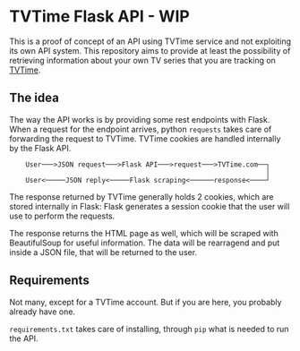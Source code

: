 # TVTime Flask API - WIP

This is a proof of concept of an API using TVTime service and not exploiting its own API system. This repository aims to provide at least the possibility of retrieving information about your own TV series that you are tracking on [TVTime](https://tvtime.com).

## The idea
The way the API works is by providing some rest endpoints with Flask. When a request for the endpoint arrives, python `requests` takes care of forwarding the request to TVTime. TVTime cookies are handled internally by the Flask API.
```
    User───>JSON request───>Flask API───>request───>TVTime.com──┐
                                                                │
    User<─────JSON reply<─────Flask scraping<──────response<────┘
```

The response returned by TVTime generally holds 2 cookies, which are stored internally in Flask: Flask generates a session cookie that the user will use to perform the requests.

The response returns the HTML page as well, which will be scraped with BeautifulSoup for useful information. The data will be rearragend and put inside a JSON file, that will be returned to the user.

## Requirements
Not many, except for a TVTime account. But if you are here, you probably already have one.

`requirements.txt` takes care of installing, through `pip` what is needed to run the API.

